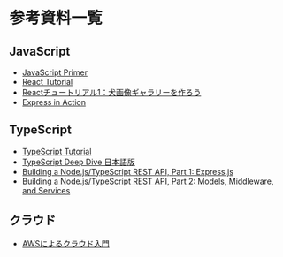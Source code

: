 # 参考資料一覧

<!-- START doctoc -->
<!-- END doctoc -->

## JavaScript

- [JavaScript Primer](https://jsprimer.net/)
- [React Tutorial](https://ja.reactjs.org/tutorial/tutorial.html)
- [Reactチュートリアル1：犬画像ギャラリーを作ろう](https://zenn.dev/likr/articles/6be53ca64f29aa035f07)
- [Express in Action](https://www.manning.com/books/express-in-action?query=Express%20in)

## TypeScript

- [TypeScript Tutorial](https://www.typescriptlang.org/docs/handbook/typescript-from-scratch.html)
- [TypeScript Deep Dive 日本語版](https://typescript-jp.gitbook.io/deep-dive/)
- [Building a Node.js/TypeScript REST API, Part 1: Express.js](https://www.toptal.com/express-js/nodejs-typescript-rest-api-pt-1)
- [Building a Node.js/TypeScript REST API, Part 2: Models, Middleware, and Services](https://www.toptal.com/express-js/nodejs-typescript-rest-api-pt-2)


## クラウド

- [AWSによるクラウド入門](https://tomomano.gitlab.io/intro-aws/)
